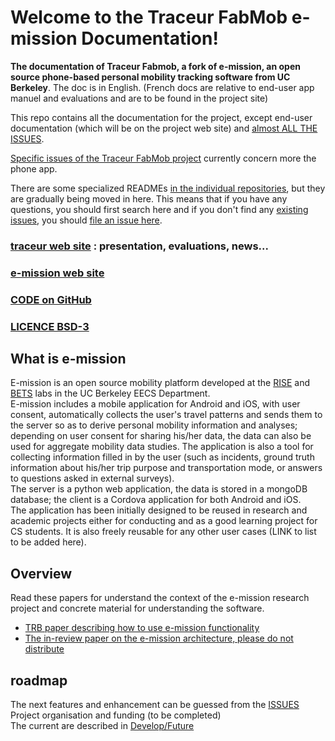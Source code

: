 # Welcome to the Traceur FabMob e-mission Documentation!

**The documentation of Traceur Fabmob, a fork of e-mission, an open source phone-based personal mobility tracking software from UC Berkeley**. The doc is in English. (French docs are relative to end-user app manuel and evaluations and are to be found in the project site)

This repo contains all the documentation for the project, except end-user documentation (which will be on the project web site) and [almost ALL THE ISSUES](https://github.com/e-mission/e-mission-docs/issues/). 

[Specific issues of the Traceur FabMob project](https://github.com/fabmob/e-mission-phone-fabmob/issues) currently concern more the phone app.

There are some specialized READMEs [in the individual repositories](https://github.com/e-mission), but they are gradually being moved in here. This means that if you have any questions, you should first search here and if you don't find any [existing issues](https://github.com/e-mission/e-mission-docs/issues/), you should [file an issue here](https://github.com/e-mission/e-missiond-docs/issue).

### [traceur web site](https://oultim.frama.site) : presentation, evaluations, news...
### [e-mission web site](https://e-mission.eecs.berkeley.edu/)   
### [CODE on GitHub](https://github.com/fabmob)     
### [LICENCE BSD-3](LICENSE.md)  

## What is e-mission
E-mission is an open source mobility platform developed at the [RISE](http://rise.cs.berkeley.edu/) and [BETS](https://bets.cs.berkeley.edu/) labs in the UC Berkeley EECS Department.  
E-mission includes a mobile application for Android and iOS, with user consent, automatically collects the user's travel patterns and sends them to the server so as to derive personal mobility information and analyses; depending on user consent for sharing his/her data, the data can also be used for aggregate mobility data studies. The application is also a tool for collecting information filled in by the user (such as incidents, ground truth information about his/her trip purpose and transportation mode, or answers to questions asked in external surveys).  
The server is a python web application, the data is stored in a mongoDB database; 
the client is a Cordova application for both Android and iOS.  
The application has been initially designed to be reused in research and academic projects either for conducting and as a good learning project for CS students. It is also freely reusable for any other user cases (LINK to list to be added here). 

## Overview
Read these papers for understand the context of the e-mission research project and concrete material for understanding the software.
- [TRB paper describing how to use e-mission functionality](https://people.eecs.berkeley.edu/~shankari/emission_trb_2017_paper.pdf)  
- [The in-review paper on the e-mission architecture, please do not distribute](https://people.eecs.berkeley.edu/~shankari/em-arch.pdf)  

## roadmap
The next features and enhancement can be guessed from the [ISSUES](https://github.com/e-mission/e-mission-docs/issues)  
Project organisation and funding (to be completed)  
The current are described in [Develop/Future](dev/future/overview.md)   


